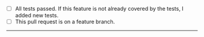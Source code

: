 - [ ] All tests passed. If this feature is not already covered by the tests, I added new tests.
- [ ] This pull request is on a feature branch.
-----
